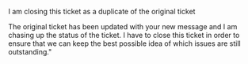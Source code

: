 I am closing this ticket as a duplicate of the original ticket

The original ticket has been updated with your new message and I am chasing up the status of the ticket. I have to close this ticket in order to ensure that we can keep the best possible idea of which issues are still outstanding."
